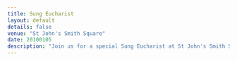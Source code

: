 ```yaml
---
title: Sung Eucharist
layout: default
details: false
venue: "St John's Smith Square"
date: 20100105
description: "Join us for a special Sung Eucharist at St John's Smith Square on January 5, 2010, featuring beautiful choral music and a welcoming community atmosphere."
---
```

